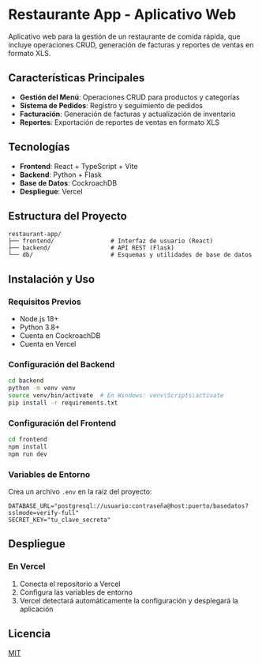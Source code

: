 # Restaurante App - Aplicativo Web

Aplicativo web para la gestión de un restaurante de comida rápida, que incluye operaciones CRUD, generación de facturas y reportes de ventas en formato XLS.

## Características Principales

- **Gestión del Menú**: Operaciones CRUD para productos y categorías
- **Sistema de Pedidos**: Registro y seguimiento de pedidos
- **Facturación**: Generación de facturas y actualización de inventario
- **Reportes**: Exportación de reportes de ventas en formato XLS

## Tecnologías

- **Frontend**: React + TypeScript + Vite
- **Backend**: Python + Flask
- **Base de Datos**: CockroachDB
- **Despliegue**: Vercel

## Estructura del Proyecto

```
restaurant-app/
├── frontend/                # Interfaz de usuario (React)
├── backend/                 # API REST (Flask)
└── db/                      # Esquemas y utilidades de base de datos
```

## Instalación y Uso

### Requisitos Previos
- Node.js 18+
- Python 3.8+
- Cuenta en CockroachDB
- Cuenta en Vercel

### Configuración del Backend
```bash
cd backend
python -m venv venv
source venv/bin/activate  # En Windows: venv\Scripts\activate
pip install -r requirements.txt
```

### Configuración del Frontend
```bash
cd frontend
npm install
npm run dev
```

### Variables de Entorno
Crea un archivo `.env` en la raíz del proyecto:
```
DATABASE_URL="postgresql://usuario:contraseña@host:puerto/basedatos?sslmode=verify-full"
SECRET_KEY="tu_clave_secreta"
```

## Despliegue

### En Vercel
1. Conecta el repositorio a Vercel
2. Configura las variables de entorno
3. Vercel detectará automáticamente la configuración y desplegará la aplicación

## Licencia
[MIT](LICENSE)
